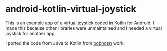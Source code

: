 # android-kotlin-virtual-joystick
This is an example app of a virtual joystick coded in Kotlin for Android. I made this because other libraries were unmaintained and I needed a virtual joystick for another app.

I ported the code from Java to Kotlin from [bobnosn](https://github.com/bobnosn/joystick-view) work.
